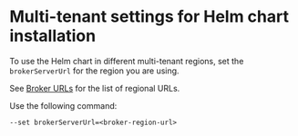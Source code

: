 # Multi-tenant settings for Helm chart installation

To use the Helm chart in different multi-tenant regions, set the `brokerServerUrl` for the region you are using.

See [Broker URLs](../../../../../../snyk-data-and-governance/regional-hosting-and-data-residency.md#broker-server-urls) for the list of regional URLs.

Use the following command:

```
--set brokerServerUrl=<broker-region-url>
```
